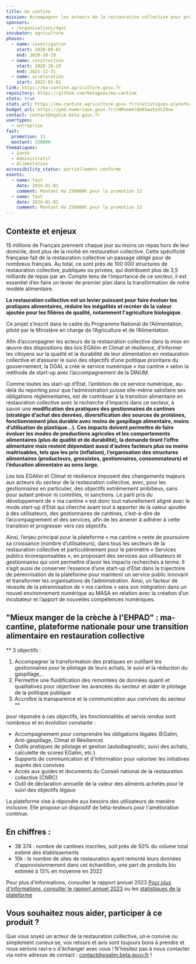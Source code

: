 ```yaml
---
title: ma cantine
mission: Accompagner les acteurs de la restauration collective pour proposer une alimentation de qualité, saine et durable
sponsors:
  - /organisations/dgal
incubator: agriculture
phases:
  - name: investigation
    start: 2020-09-01
    end: 2020-10-29
  - name: construction
    start: 2020-10-29
    end: 2021-12-31
  - name: acceleration
    start: 2022-01-01
link: https://ma-cantine.agriculture.gouv.fr
repository: https://github.com/betagouv/ma-cantine
stats: true
stats_url: https://ma-cantine.agriculture.gouv.fr/statistiques-plateforme
budget_url: https://pad.numerique.gouv.fr/rHMnemklQm6Sww5yVCI9ow
contact: contact@egalim.beta.gouv.fr
usertypes:
  - entreprise
fast:
  promotion: 13
  montant: 250000
thematiques:
  - Santé
  - Administratif
  - Alimentation
accessibility_status: partiellement conforme
events:
  - name: fast
    date: 2024-01-01
    comment: Montant de 250000€ pour la promotion 13
  - name: fast
    date: 2024-01-01
    comment: Montant de 250000€ pour la promotion 13
---
```

## Contexte et enjeux

15 millions de Français prennent chaque jour au moins un repas hors de leur domicile, dont plus de la moitié en restauration collective. Cette spécificité française fait de la restauration collective un passage obligé pour de nombreux français.
Au total, ce sont près de 100 000 structures de restauration collective, publiques ou privées, qui distribuent plus de 3,5 milliards de repas par an. Compte tenu de l’importance de ce secteur, il est essentiel d’en faire un levier de premier plan dans la transformation de notre modèle alimentaire.

**La restauration collective est un levier puissant pour faire évoluer les pratiques alimentaires, réduire les inégalités et recréer de la valeur ajoutée pour les filières de qualité, notamment l'agriculture biologique.**

Ce projet s’inscrit dans le cadre du Programme National de l’Alimentation, piloté par le Ministère en charge de l’Agriculture et de l’Alimentation.

Afin d’accompagner les acteurs de la restauration collective dans la mise en œuvre des dispositions des lois EGAlim et Climat et résilience, d’informer les citoyens sur la qualité et la durabilité de leur alimentation en restauration collective et d’assurer le suivi des objectifs d’une politique prioritaire du gouvernement, la DGAL a créé le service numérique « ma cantine » selon la méthode de start-up avec l’accompagnement de la DINUM. 

Comme toutes les start-up d‘Etat, l’ambition de ce service numérique, au-delà du reporting pour que l’administration puisse elle-même satisfaire ses obligations réglementaires, est de contribuer à la transition alimentaire en restauration collective avec la recherche d’impacts dans ce secteur, à savoir une **modification des pratiques des gestionnaires de cantines (stratégie d’achat des denrées, diversification des sources de protéines, fonctionnement plus durable avec moins de gaspillage alimentaire, moins d’utilisation de plastique…). Ces impacts doivent permettre de faire évoluer les modes de productions agricoles et les comportements alimentaires (plus de qualité et de durabilité), la demande tirant l’offre alimentaire mais restent dépendant aussi d’autres facteurs plus ou moins maitrisables, tels que les prix (inflation), l’organisation des structures alimentaires (producteurs, grossistes, gestionnaires, consommateurs) et l’éducation alimentaire au sens large.**

Les lois EGAlim et Climat et résilience imposent des changements majeurs aux acteurs du secteur de la restauration collective, avec, pour les gestionnaires en particulier, des objectifs extrêmement ambitieux, sans pour autant prévoir ni contrôles, ni sanctions. Le parti pris du développement de « ma cantine » est donc tout naturellement aligné avec le mode start-up d’Etat qui cherche avant tout à apporter de la valeur ajoutée à des utilisateurs, des gestionnaires de cantines, c’est-à-dire de l’accompagnement et des services, afin de les amener à adhérer à cette transition et progresser vers ces objectifs.

Ainsi, l’enjeu principal pour la plateforme « ma cantine » reste de poursuivre sa croissance (nombre d’utilisateurs), dans tous les secteurs de la restauration collective et particulièrement pour le périmètre « Services publics écoresponsables », en proposant des services aux utilisateurs et gestionnaires qui vont permettre d’avoir les impacts recherchés à terme. Il s’agit aussi de conserver l’essence d’une start-up d’Etat dans la trajectoire de pérennisation de la plateforme pour maintenir un service public innovant et transformer les organisations de l’administration. Ainsi, un facteur de réussite de la pérennisation de « ma cantine » sera son intégration dans un nouvel environnement numérique au MASA en relation avec la création d’un incubateur et l’apport de nouvelles compétences numériques.

## "Mieux manger de la crèche à l'EHPAD" : ma-cantine, plateforme nationale pour une transition alimentaire en restauration collective

**
3 objectifs : 
1. Accompagner la transformation des pratiques en outillant les gestionnaires pour le pilotage de leurs achats, le suivi et la réduction du gaspillage,..
2. Permettre une fluidification des remontées de données quanti et qualitatives pour objectiver les avancées du secteur et aider le pilotage de la politique publique
3. Accroître la transparence et la communication aux convives du secteur
**

pour répondre à ces objectifs, les fonctionnalités et servis rendus sont nombreux et en évolution constante : 
- Accompagnement pour comprendre les obligations légales (EGalim, Anti-gaspillage, Climat et Résilience)
- Outils pratiques de pilotage et gestion (autodiagnostic, suivi des achats, calculette de scores EGalim, etc.) 
- Supports de communication et d'information pour valoriser les initiatives auprès des convives
- Accès aux guides et documents du Conseil national de la restauration collective (CNRC)
- Outil de déclaration annuelle de la valeur des aliments achetés pour le suivi des objectifs légaux

La plateforme vise à répondre aux besoins des utilisateurs de manière inclusive. Elle propose un dispositif de bêta-testeurs pour l'amélioration continue.

## En chiffres : 

- 38 374 : nombre de cantines inscrites, soit près de 50% du volume total estimé des établissements
- 10k : le nombre de sites de restauration ayant remonté leurs données d'approvisionnement
dans cet échantillon, une part de produits bio estimée à 13% en moyenne en 2022

Pour plus d'informations, consulter le rapport annuel 2023
[Pour plus d'informations, consulter le rapport annuel 2023](https://894795896-files.gitbook.io/~/files/v0/b/gitbook-x-prod.appspot.com/o/spaces%2F-MSCF7Mdc8yfeIjMxMZr%2Fuploads%2FbEQa5jADHE8lP17X4lg4%2FBilan%20statistique%20EGALIM%202023_macantine.pdf?alt=media&token=2b11edf6-0b82-4d1c-8cea-ce2ab95d712f) ou les [statistiques de la plateforme](https://ma-cantine-metabase.cleverapps.io/public/dashboard/3dab8a21-c4b9-46e1-84fa-7ba485ddfbbb)

## Vous souhaitez nous aider, participer à ce produit ? 

Que vous soyez un acteur de la restauration collective, un·e convive ou simplement curieux·se, vos retours et avis sont toujours bons à prendre et nous serions ravi·e·s d'échanger avec vous ! N'hésitez pas à nous contacter via notre adresse de contact : contact@egalim.beta.gouv.fr !